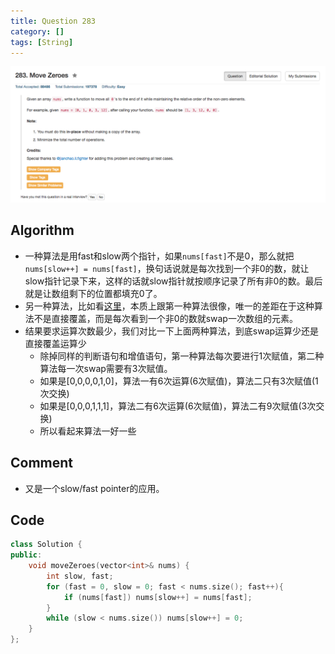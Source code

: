 ```yaml
---
title: Question 283
category: []
tags: [String]
---
```


![Description](../Assets/Figure/question283.png)

## Algorithm 

- 一种算法是用fast和slow两个指针，如果`nums[fast]`不是0，那么就把`nums[slow++] = nums[fast]`，换句话说就是每次找到一个非0的数，就让slow指针记录下来，这样的话就slow指针就按顺序记录了所有非0的数。最后就是让数组剩下的位置都填充0了。
- 另一种算法，比如看[这里](https://leetcode.com/discuss/59064/c-accepted-code)，本质上跟第一种算法很像，唯一的差距在于这种算法不是直接覆盖，而是每次看到一个非0的数就swap一次数组的元素。
- 结果要求运算次数最少，我们对比一下上面两种算法，到底swap运算少还是直接覆盖运算少
    - 除掉同样的判断语句和增值语句，第一种算法每次要进行1次赋值，第二种算法每一次swap需要有3次赋值。
    - 如果是[0,0,0,0,1,0]，算法一有6次运算(6次赋值)，算法二只有3次赋值(1次交换)
    - 如果是[0,0,0,1,1,1]，算法二有6次运算(6次赋值)，算法二有9次赋值(3次交换)
    - 所以看起来算法一好一些

## Comment

- 又是一个slow/fast pointer的应用。

## Code

```c++
class Solution {
public:
    void moveZeroes(vector<int>& nums) {
        int slow, fast;
        for (fast = 0, slow = 0; fast < nums.size(); fast++){
            if (nums[fast]) nums[slow++] = nums[fast];
        }
        while (slow < nums.size()) nums[slow++] = 0;
    }
};
```
